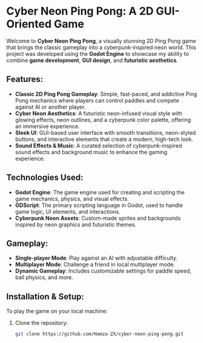 # Cyber Neon Ping Pong: A 2D GUI-Oriented Game

Welcome to **Cyber Neon Ping Pong**, a visually stunning 2D Ping Pong game that brings the classic gameplay into a cyberpunk-inspired neon world. This project was developed using the **Godot Engine** to showcase my ability to combine **game development**, **GUI design**, and **futuristic aesthetics**.

## Features:
- **Classic 2D Ping Pong Gameplay**: Simple, fast-paced, and addictive Ping Pong mechanics where players can control paddles and compete against AI or another player.
- **Cyber Neon Aesthetics**: A futuristic neon-infused visual style with glowing effects, neon outlines, and a cyberpunk color palette, offering an immersive experience.
- **Sleek UI**: GUI-based user interface with smooth transitions, neon-styled buttons, and interactive elements that create a modern, high-tech look.
- **Sound Effects & Music**: A curated selection of cyberpunk-inspired sound effects and background music to enhance the gaming experience.

## Technologies Used:
- **Godot Engine**: The game engine used for creating and scripting the game mechanics, physics, and visual effects.
- **GDScript**: The primary scripting language in Godot, used to handle game logic, UI elements, and interactions.
- **Cyberpunk Neon Assets**: Custom-made sprites and backgrounds inspired by neon graphics and futuristic themes.

## Gameplay:
- **Single-player Mode**: Play against an AI with adjustable difficulty.
- **Multiplayer Mode**: Challenge a friend in local multiplayer mode.
- **Dynamic Gameplay**: Includes customizable settings for paddle speed, ball physics, and more.

## Installation & Setup:
To play the game on your local machine:
1. Clone the repository:
   ```bash
   git clone https://github.com/Hamza-ZX/cyber-neon-ping-pong.git
